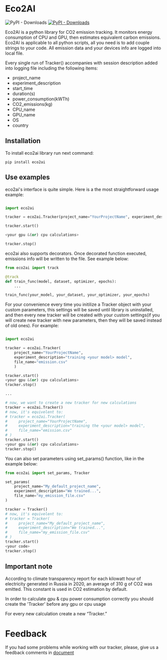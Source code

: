 # Eco2AI

![PyPI - Downloads](https://img.shields.io/pypi/dm/eco2ai?color=brightgreen&label=PyPI%20downloads&logo=pypi&logoColor=yellow)
[![PyPI - Downloads](https://img.shields.io/badge/%20PyPI%20-link%20for%20download-brightgreen)](https://pypi.org/project/eco2ai/)

Eco2AI is a python library for CO2 emission tracking. It monitors energy consumption of CPU and GPU, then estimates equivalent carbon emissions. 
Eco2AI is applicable to all python scripts, all you need is to add couple strings to your code.  All emission data and your devices info are logged into local file.  

Every single run of Tracker() accompanies with session description added into logging file including the following items:

+ project_name
+ experiment_description
+ start_time
+ duration(s)
+ power_consumption(kWTh)
+ CO2_emissions(kg)
+ CPU_name
+ GPU_name
+ OS
+ country

##  Installation
To install eco2ai library run next command:

```
pip install eco2ai
```

## Use examples

eco2ai's interface is quite simple. Here is a the most straightforward usage example:
```python

import eco2ai

tracker = eco2ai.Tracker(project_name="YourProjectName", experiment_description="training the <your model> model")

tracker.start()

<your gpu &(or) cpu calculations>

tracker.stop()
```

eco2ai also supports decorators. Once decorated function executed, emissions info will be written to the file. See example below:
```python
from eco2ai import track

@track
def train_func(model, dataset, optimizer, epochs):
    ...

train_func(your_model, your_dataset, your_optimizer, your_epochs)
```


For your convenience every time you initilize a Tracker object with your custom parameters, this settings will be saved until library is uninstalled, and then every new tracker will be created with your custom settings(if you will create new tracker with new parameters, then they will be saved instead of old ones). For example:

```python

import eco2ai

tracker = eco2ai.Tracker(
    project_name="YourProjectName", 
    experiment_description="training <your model> model",
    file_name="emission.csv"
    )

tracker.start()
<your gpu &(or) cpu calculations>
tracker.stop()

...

# now, we want to create a new tracker for new calculations
tracker = eco2ai.Tracker()
# now, it's equivelent to:
# tracker = eco2ai.Tracker(
#     project_name="YourProjectName", 
#     experiment_description="training the <your model> model",
#     file_name="emission.csv"
# )
tracker.start()
<your gpu &(or) cpu calculations>
tracker.stop()

```

You can also set parameters using set_params() function, like in the example below:

```python
from eco2ai import set_params, Tracker

set_params(
    project_name="My_default_project_name",
    experiment_description="We trained...",
    file_name="my_emission_file.csv"
)

tracker = Tracker()
# now, it's equivelent to:
# tracker = Tracker(
#     project_name="My_default_project_name",
#     experiment_description="We trained...",
#     file_name="my_emission_file.csv"
# )
tracker.start()
<your code>
tracker.stop()
```



<!-- There is [sber_emission_tracker_guide.ipynb](https://github.com/vladimir-laz/AIRIEmisisonTracker/blob/704ff88468f6ad403d69a63738888e1a3c41f59b/guide/sber_emission_tracker_guide.ipynb)  - useful jupyter notebook with more examples and notes. We highly recommend to check it out beforehand. -->
## Important note

According to climate transparency report for each kilowatt hour of electricity generated in Russia in 2020, an average of 310 g of CO2 was emitted. This constant is used in CO2 estimation by default.

In order to calculate gpu & cpu power consumption correctly you should create the 'Tracker' before any gpu or cpu usage

For every new calculation create a new “Tracker.”

# Feedback
If you had some problems while working with our tracker, please, give us a feedback comments in [document](https://docs.google.com/spreadsheets/d/1927TwoFaW7R_IFC6-4xKG_sjlPUaYCX9vLqzrOsASB4/edit#gid=0)
